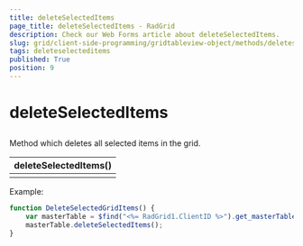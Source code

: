 ```yaml
---
title: deleteSelectedItems
page_title: deleteSelectedItems - RadGrid
description: Check our Web Forms article about deleteSelectedItems.
slug: grid/client-side-programming/gridtableview-object/methods/deleteselecteditems
tags: deleteselecteditems
published: True
position: 9
---
```


# deleteSelectedItems



## 

Method which deletes all selected items in the grid.




|  **deleteSelectedItems()**  |
| ------ |
||

Example:

````JavaScript
function DeleteSelectedGridItems() {
    var masterTable = $find("<%= RadGrid1.ClientID %>").get_masterTableView();
    masterTable.deleteSelectedItems();
}
````


